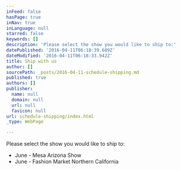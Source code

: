```yaml
---
inFeed: false
hasPage: true
inNav: true
inLanguage: null
starred: false
keywords: []
description: 'Please select the show you would like to ship to:'
datePublished: '2016-04-11T06:18:39.689Z'
dateModified: '2016-04-11T06:18:33.942Z'
title: Ship with us
author: []
sourcePath: _posts/2016-04-11-schedule-shipping.md
published: true
authors: []
publisher:
  name: null
  domain: null
  url: null
  favicon: null
url: schedule-shipping/index.html
_type: WebPage

---
```

Please select the show you would like to ship to:

* June - Mesa Arizona Show
* June - Fashion Market Northern California